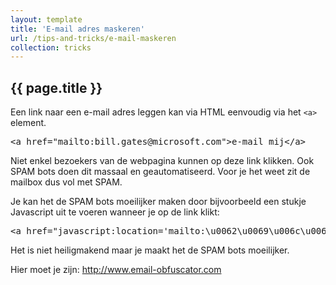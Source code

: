 ```yaml
---
layout: template
title: 'E-mail adres maskeren'
url: /tips-and-tricks/e-mail-maskeren
collection: tricks
---
```

 
## {{ page.title }}

Een link naar een e-mail adres leggen kan via HTML eenvoudig via het <code>&lt;a&gt;</code> element.

<pre data-enlighter-language="html">
&lt;a href=&quot;mailto:bill.gates@microsoft.com&quot;&gt;e-mail mij&lt;/a&gt;
</pre>

Niet enkel bezoekers van de webpagina kunnen op deze link klikken. Ook SPAM bots doen dit massaal en geautomatiseerd. Voor je het weet zit de mailbox dus vol met SPAM.

Je kan het de SPAM bots moeilijker maken door bijvoorbeeld een stukje Javascript uit te voeren wanneer je op de link klikt: 

<pre data-enlighter-language="html">
&lt;a href=&quot;javascript:location='mailto:\u0062\u0069\u006c\u006c\u002e\u0067\u0061\u0074\u0065\u0073\u0040\u006d\u0069\u0063\u0072\u006f\u0073\u006f\u0066\u0074\u002e\u0063\u006f\u006d';void 0">mail mij&lt;/a&gt;
</pre>

Het is niet heiligmakend maar je maakt het de SPAM bots moeilijker.

Hier moet je zijn: <a target="_blank" href="http://www.email-obfuscator.com">http://www.email-obfuscator.com</a>